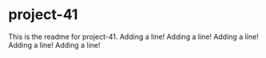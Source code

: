 # project-41

This is the readme for project-41.
Adding a line!
Adding a line!
Adding a line!
Adding a line!
Adding a line!
